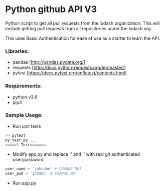 # Python github API V3

Python script to get all pull requests from the lodash organization.  This will include getting pull requests from all repositories under the lodash org.

This uses Basic Authentication for ease of use as a starter to learn the API.

### Libraries:
- pandas [http://pandas.pydata.org/]
- requests [http://docs.python-requests.org/en/master/]
- pytest [https://docs.pytest.org/en/latest/contents.html]

### Requirements:
- python v3.6
- pip3

### Sample Usage:
- Run unit tests
```python
>> pytest
py_test.py ...
=====3 Tests======
```

- Modify app.py and replace '<user>' and '<password>' with real git authenticated user/password
```python
user_name = 'johndoe' # CHANGE ME!
user_pwd = '123abc' # CHANGE ME!
```

- Run app.py
